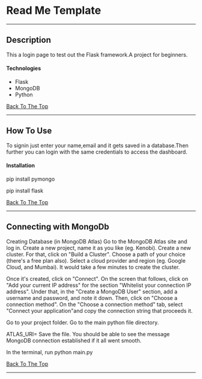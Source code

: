 # Read Me Template

---


## Description

This a login page to test out the Flask framework.A project for beginners.
#### Technologies

- Flask
- MongoDB
- Python

[Back To The Top](#read-me-template)

---

## How To Use

To signin just enter your name,email and it gets saved in a database.Then further you can login with the same credentials to access the dashboard.

#### Installation

pip install pymongo

pip install flask


[Back To The Top](#read-me-template)

---


## Connecting with MongoDb
Creating Database (in MongoDB Atlas)
Go to the MongoDB Atlas site and log in.
Create a new project, name it as you like (eg. Kenobi).
Create a new cluster. For that, click on "Build a Cluster".
Choose a path of your choice (there's a free plan also).
Select a cloud provider and region (eg. Google Cloud, and Mumbai).
It would take a few minutes to create the cluster.

Once it's created, click on "Connect".
On the screen that follows, click on "Add your current IP address" for the section "Whitelist your connection IP address". Under that, in the "Create a MongoDB User" section, add a username and password, and note it down. Then, click on "Choose a connection method".
On the "Choose a connection method" tab, select "Connect your application"and copy the connection string that proceeds it.

Go to your project folder. Go to the main python file directory.

ATLAS_URI=<insert the connection string here> Save the file.
You should be able to see the message
MongoDB connection established
if it all went smooth.
  

In the terminal, run
python main.py
  
  
  
[Back To The Top](#read-me-template)

---
